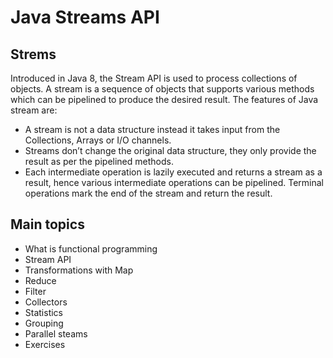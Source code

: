 # Java Streams API
## Strems 
Introduced in Java 8, the Stream API is used to process collections of objects. A stream is a sequence of objects that supports various methods which can be pipelined to produce the desired result.
The features of Java stream are:
- A stream is not a data structure instead it takes input from the Collections, Arrays or I/O channels.
- Streams don’t change the original data structure, they only provide the result as per the pipelined methods.
- Each intermediate operation is lazily executed and returns a stream as a result, hence various intermediate operations can be pipelined. Terminal operations mark the end of the stream and return the result.
## Main topics 
- What is functional programming
- Stream API
- Transformations with Map
- Reduce
- Filter
- Collectors
- Statistics
- Grouping
- Parallel steams
- Exercises
